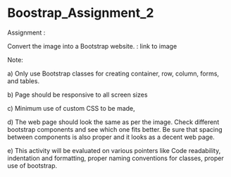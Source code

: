 # Boostrap_Assignment_2

Assignment :

Convert the image into a Bootstrap website. : link to image

 

Note: 

a) Only use Bootstrap classes for creating container, row, column, forms, and tables.

b) Page should be responsive to all screen sizes

c)  Minimum use of custom CSS to be made,

d) The web page should look the same as per the image. Check different bootstrap components and see which one fits better. Be sure that spacing between components is also proper and it looks as a decent web page.

e) This activity will be evaluated on various pointers like Code readability, indentation and formatting, proper naming conventions for classes, proper use of bootstrap. 
